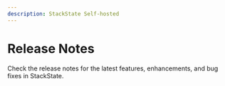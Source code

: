 ```yaml
---
description: StackState Self-hosted
---
```


# Release Notes

Check the release notes for the latest features, enhancements, and bug fixes in StackState.
